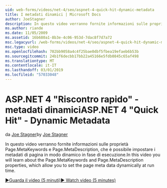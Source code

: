 ```yaml
---
uid: web-forms/videos/net-4/seo/aspnet-4-quick-hit-dynamic-metadata
title: I metadati dinamici | Microsoft Docs
author: JoeStagner
description: In questo video verranno fornite informazioni sulle proprietà Page.MetaKeywords e Page.MetaDescription, che consentono di impostare dinamicamente i metadati di pagina all'esecuzione ti...
ms.author: riande
ms.date: 11/05/2009
ms.assetid: 16b680a1-8b3e-4c06-953d-7dac8f7d7a72
msc.legacyurl: /web-forms/videos/net-4/seo/aspnet-4-quick-hit-dynamic-metadata
msc.type: video
ms.openlocfilehash: 702bb9058a4c4f25bae0dbf5fbea19efaeb6b53b
ms.sourcegitcommit: 24b1f6decbb17bb22a45166e5fdb0845c65af498
ms.translationtype: MT
ms.contentlocale: it-IT
ms.lasthandoff: 03/01/2019
ms.locfileid: "57033048"
---
```

<a name="aspnet-4-quick-hit---dynamic-metadata"></a><span data-ttu-id="26e79-103">ASP.NET 4 "Riscontro rapido" - metadati dinamici</span><span class="sxs-lookup"><span data-stu-id="26e79-103">ASP.NET 4 "Quick Hit" - Dynamic Metadata</span></span>
====================
<span data-ttu-id="26e79-104">da [Joe Stagner](https://github.com/JoeStagner)</span><span class="sxs-lookup"><span data-stu-id="26e79-104">by [Joe Stagner](https://github.com/JoeStagner)</span></span>

<span data-ttu-id="26e79-105">In questo video verranno fornite informazioni sulle proprietà Page.MetaKeywords e Page.MetaDescription, che è possibile impostare i metadati di pagina in modo dinamico in fase di esecuzione.</span><span class="sxs-lookup"><span data-stu-id="26e79-105">In this video you will learn about the Page.MetaKeywords and Page.MetaDescription properties, which allow you to set the page meta data dynamically at run time.</span></span> 

[<span data-ttu-id="26e79-106">&#9654;Guarda il video (5 minuti)</span><span class="sxs-lookup"><span data-stu-id="26e79-106">&#9654; Watch video (5 minutes)</span></span>](https://channel9.msdn.com/Blogs/ASP-NET-Site-Videos/aspnet-4-quick-hit-dynamic-metadata)
